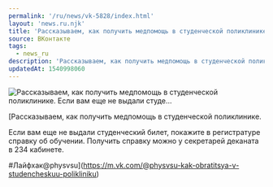 ```yaml
---
permalink: '/ru/news/vk-5828/index.html'
layout: 'news.ru.njk'
title: 'Рассказываем, как получить медпомощь в студенческой поликлинике. Если вам еще не выдали студе'
source: ВКонтакте
tags:
  - news_ru
description: 'Рассказываем, как получить медпомощь в студенческой поликлинике. Если вам еще не выдали студе…'
updatedAt: 1540998060
---
```

![Рассказываем, как получить медпомощь в студенческой поликлинике. Если вам еще не выдали студе…](https://sun9-48.userapi.com/impf/c824701/v824701392/e538f/i80xM3oWQVE.jpg?size=807x505&quality=96&proxy=1&sign=faf3a13a7d9c1f83beaf4816f6cec6f0&c_uniq_tag=VKUihIJgUvjbZL3c9wEtuy6s1iyH_3m23Y5TUMSkMSQ&type=album)

[Рассказываем, как получить медпомощь в студенческой поликлинике.

Если вам еще не выдали студенческий билет, покажите в регистратуре справку об обучении. Получить справку можно у секретарей деканата в 234 кабинете.

#Лайфхак@physvsu](https://m.vk.com/@physvsu-kak-obratitsya-v-studencheskuu-polikliniku)
